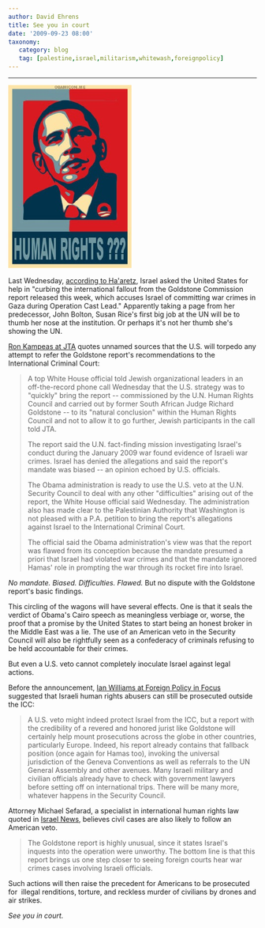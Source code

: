 ```yaml
---
author: David Ehrens
title: See you in court
date: '2009-09-23 08:00'
taxonomy:
   category: blog
   tag: [palestine,israel,militarism,whitewash,foreignpolicy]
---
```

---

[![cchr_obama](cchr_obama.jpg "cchr_obama")](cchr_obama.jpg)

Last Wednesday, [according to Ha'aretz](http://www.haaretz.com/hasen/spages/1115233.html), Israel asked the United States for help in "curbing the international fallout from the Goldstone Commission report released this week, which accuses Israel of committing war crimes in Gaza during Operation Cast Lead." Apparently taking a page from her predecessor, John Bolton, Susan Rice's first big job at the UN will be to thumb her nose at the institution. Or perhaps it's not her thumb she's showing the UN.

[Ron Kampeas at JTA](http://www.jta.org/news/article/2009/09/23/1008097/us-pledges-to-quash-goldstone) quotes unnamed sources that the U.S. will torpedo any attempt to refer the Goldstone report's recommendations to the International Criminal Court:

> A top White House official told Jewish organizational leaders in an off-the-record phone call Wednesday that the U.S. strategy was to "quickly" bring the report -- commissioned by the U.N. Human Rights Council and carried out by former South African Judge Richard Goldstone -- to its "natural conclusion" within the Human Rights Council and not to allow it to go further, Jewish participants in the call told JTA.
>
> The report said the U.N. fact-finding mission investigating Israel's conduct during the January 2009 war found evidence of Israeli war crimes. Israel has denied the allegations and said the report's mandate was biased -- an opinion echoed by U.S. officials.
>
> The Obama administration is ready to use the U.S. veto at the U.N. Security Council to deal with any other "difficulties" arising out of the report, the White House official said Wednesday. The administration also has made clear to the Palestinian Authority that Washington is not pleased with a P.A. petition to bring the report's allegations against Israel to the International Criminal Court.
>
> The official said the Obama administration's view was that the report was flawed from its conception because the mandate presumed a priori that Israel had violated war crimes and that the mandate ignored Hamas' role in prompting the war through its rocket fire into Israel.

_No mandate. Biased. Difficulties. Flawed._ But no dispute with the Goldstone report's basic findings.

This circling of the wagons will have several effects. One is that it seals the verdict of Obama's Cairo speech as meaningless verbiage or, worse, the proof that a promise by the United States to start being an honest broker in the Middle East was a lie. The use of an American veto in the Security Council will also be rightfully seen as a confederacy of criminals refusing to be held accountable for their crimes.

But even a U.S. veto cannot completely inoculate Israel against legal actions.

Before the announcement, [Ian Williams at Foreign Policy in Focus](http://fpif.org/fpiftxt/6437) suggested that Israeli human rights abusers can still be prosecuted outside the ICC:

> A U.S. veto might indeed protect Israel from the ICC, but a report with the credibility of a revered and honored jurist like Goldstone will certainly help mount prosecutions across the globe in other countries, particularly Europe. Indeed, his report already contains that fallback position (once again for Hamas too), invoking the universal jurisdiction of the Geneva Conventions as well as referrals to the UN General Assembly and other avenues. Many Israeli military and civilian officials already have to check with government lawyers before setting off on international trips. There will be many more, whatever happens in the Security Council.

Attorney Michael Sefarad, a specialist in international human rights law quoted in [Israel News](http://www.ynetnews.com/articles/0,7340,L-3777479,00.html), believes civil cases are also likely to follow an American veto.

> The Goldstone report is highly unusual, since it states Israel's inquests into the operation were unworthy. The bottom line is that this report brings us one step closer to seeing foreign courts hear war crimes cases involving Israeli officials.

Such actions will then raise the precedent for Americans to be prosecuted for&#160; illegal renditions, torture, and reckless murder of civilians by drones and air strikes.

_See you in court._
